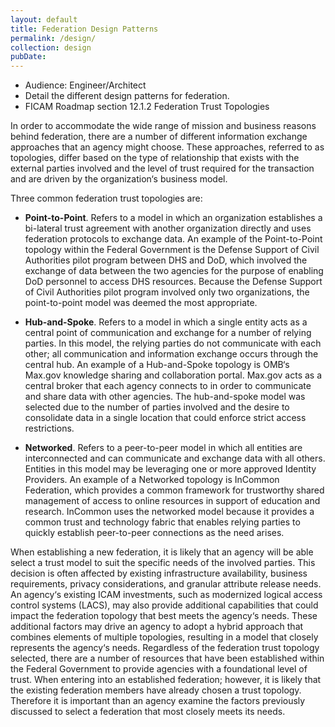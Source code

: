 ```yaml
---
layout: default
title: Federation Design Patterns  
permalink: /design/
collection: design
pubDate: 
---
```


- Audience: Engineer/Architect
- Detail the different design patterns for federation.
- FICAM Roadmap section 12.1.2 Federation Trust Topologies

In order to accommodate the wide range of mission and business reasons behind federation, there
are a number of different information exchange approaches that an agency might choose. These
approaches, referred to as topologies, differ based on the type of relationship that exists with the
external parties involved and the level of trust required for the transaction and are driven by the
organization‘s business model. 

Three common federation trust topologies are:

- **Point-to-Point**. Refers to a model in which an organization establishes a bi-lateral trust
agreement with another organization directly and uses federation protocols to exchange
data. An example of the Point-to-Point topology within the Federal Government is the
Defense Support of Civil Authorities pilot program between DHS and DoD, which
involved the exchange of data between the two agencies for the purpose of enabling DoD
personnel to access DHS resources. Because the Defense Support of Civil Authorities
pilot program involved only two organizations, the point-to-point model was deemed the
most appropriate.

- **Hub-and-Spoke**. Refers to a model in which a single entity acts as a central point of
communication and exchange for a number of relying parties. In this model, the relying
parties do not communicate with each other; all communication and information
exchange occurs through the central hub. An example of a Hub-and-Spoke topology is
OMB‘s Max.gov knowledge sharing and collaboration portal. Max.gov acts as a central
broker that each agency connects to in order to communicate and share data with other
agencies. The hub-and-spoke model was selected due to the number of parties involved
and the desire to consolidate data in a single location that could enforce strict access
restrictions.

- **Networked**. Refers to a peer-to-peer model in which all entities are interconnected and
can communicate and exchange data with all others. Entities in this model may be
leveraging one or more approved Identity Providers. An example of a Networked
topology is InCommon Federation, which provides a common framework for trustworthy
shared management of access to online resources in support of education and research.
InCommon uses the networked model because it provides a common trust and technology
fabric that enables relying parties to quickly establish peer-to-peer connections as the
need arises.

When establishing a new federation, it is likely that an agency will be able select a trust model to
suit the specific needs of the involved parties. This decision is often affected by existing
infrastructure availability, business requirements, privacy considerations, and granular attribute
release needs. An agency‘s existing ICAM investments, such as modernized logical access
control systems (LACS), may also provide additional capabilities that could impact the
federation topology that best meets the agency‘s needs. These additional factors may drive an
agency to adopt a hybrid approach that combines elements of multiple topologies, resulting in a
model that closely represents the agency‘s needs. Regardless of the federation trust topology
selected, there are a number of resources that have been established within the Federal
Government to provide agencies with a foundational level of trust. When entering into an
established federation; however, it is likely that the existing federation members have already
chosen a trust topology. Therefore it is important than an agency examine the factors previously
discussed to select a federation that most closely meets its needs.




















